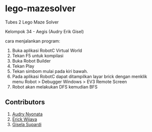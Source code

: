 # lego-mazesolver
Tubes 2 Lego Maze Solver

Kelompok 34 - Aegis (Audry Erik Gisel)

cara menjalankan program:
1. Buka aplikasi RobotC Virtual World
2. Tekan F5 untuk kompilasi
3. Buka Robot Builder
4. Tekan Play
5. Tekan simbom mulai pada kiri bawah.
6. Pada aplikasi RobotC dapat ditampilkan layar brick
dengan menklik menu Robot > Debugger Windows > EV3 Remote Screen
7. Robot akan melakukan DFS kemudian BFS

## Contributors
1. [Audry Nyonata](https://github.com/audrynyonata)
2. [Erick Wijaya](https://github.com/wijayaerick)
3. [Gisela Supardi](https://github.com/giselasupardi)
